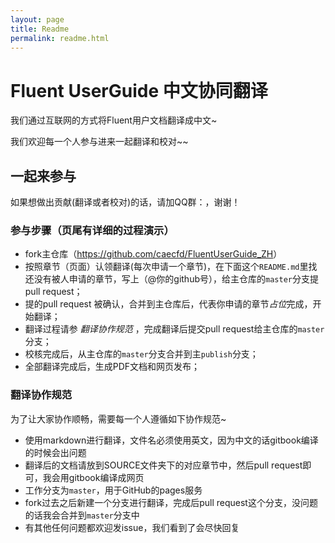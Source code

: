 ```yaml
---
layout: page
title: Readme
permalink: readme.html
---
```


Fluent UserGuide 中文协同翻译
=============================================

我们通过互联网的方式将Fluent用户文档翻译成中文~

我们欢迎每一个人参与进来一起翻译和校对~~

## 一起来参与

如果想做出贡献(翻译或者校对)的话，请加QQ群：，谢谢！

### 参与步骤（页尾有详细的过程演示）

* fork主仓库（<https://github.com/caecfd/FluentUserGuide_ZH>）
* 按照章节（页面）认领翻译(每次申请一个章节)，在下面这个`README.md`里找还没有被人申请的章节，写上（@你的github号），给主仓库的`master`分支提pull request；
* 提的pull request 被确认，合并到主仓库后，代表你申请的章节*占位*完成，开始翻译；
* 翻译过程请参 *翻译协作规范* ，完成翻译后提交pull request给主仓库的`master`分支；
* 校核完成后，从主仓库的`master`分支合并到主`publish`分支；
* 全部翻译完成后，生成PDF文档和网页发布；

### 翻译协作规范
为了让大家协作顺畅，需要每一个人遵循如下协作规范~

- 使用markdown进行翻译，文件名必须使用英文，因为中文的话gitbook编译的时候会出问题
- 翻译后的文档请放到SOURCE文件夹下的对应章节中，然后pull request即可，我会用gitbook编译成网页
- 工作分支为`master`，用于GitHub的pages服务
- fork过去之后新建一个分支进行翻译，完成后pull request这个分支，没问题的话我会合并到`master`分支中
- 有其他任何问题都欢迎发issue，我们看到了会尽快回复
